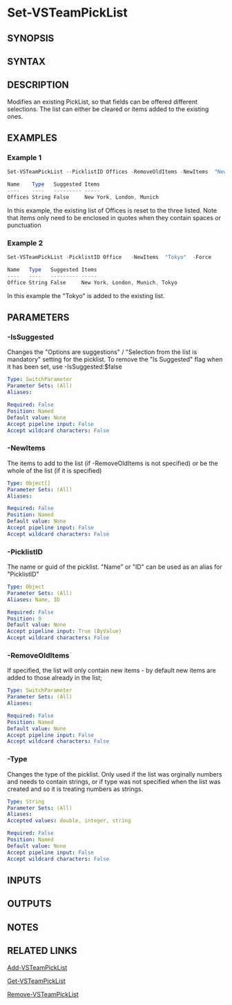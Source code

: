 <!-- #include "./common/header.md" -->

# Set-VSTeamPickList

## SYNOPSIS

<!-- #include "./synopsis/Set-VSTeamPickList.md" -->

## SYNTAX

## DESCRIPTION
Modifies an existing PickList, so that fields can be offered different selections. The list can either be cleared or items added to the existing ones.

## EXAMPLES

### Example 1
```powershell
Set-VSTeamPickList --PicklistID Offices -RemoveOldItems -NewItems  "New York", "London",  "Munich"  -Force

Name    Type   Suggested Items
----    ----   --------- -----
Offices String False     New York, London, Munich

```

In this example, the existing list of Offices is reset to the three listed. Note that items only need to be enclosed in quotes when they contain spaces or punctuation


### Example 2
```powershell
Set-VSTeamPickList -PicklistID Office   -NewItems  "Tokyo"  -Force

Name   Type   Suggested Items
----   ----   --------- -----
Office String False     New York, London, Munich, Tokyo

```

In this example the "Tokyo" is added to the existing list.


## PARAMETERS
<!-- #include "./params/forcegroup.md" -->

### -IsSuggested
Changes the "Options are suggestions" / "Selection from the list is mandatory" setting for the picklist. To remove the "Is Suggested" flag when it has been set, use -IsSuggested:$false

```yaml
Type: SwitchParameter
Parameter Sets: (All)
Aliases:

Required: False
Position: Named
Default value: None
Accept pipeline input: False
Accept wildcard characters: False
```

### -NewItems
The items to add to the list (if -RemoveOldItems is not specified) or be the whole of the list (if it is specified)

```yaml
Type: Object[]
Parameter Sets: (All)
Aliases:

Required: False
Position: Named
Default value: None
Accept pipeline input: False
Accept wildcard characters: False
```

### -PicklistID
The name or guid of the picklist. "Name" or "ID" can be used as an alias for "PicklistID"

```yaml
Type: Object
Parameter Sets: (All)
Aliases: Name, ID

Required: False
Position: 0
Default value: None
Accept pipeline input: True (ByValue)
Accept wildcard characters: False
```

### -RemoveOldItems
If specified, the list will only contain new items - by default new items are added to those already in the list;

```yaml
Type: SwitchParameter
Parameter Sets: (All)
Aliases:

Required: False
Position: Named
Default value: None
Accept pipeline input: False
Accept wildcard characters: False
```

### -Type
Changes the type of the picklist. Only used if the list was orginally numbers and needs to contain strings, or if type was not specified when the list was created and so it is treating numbers as strings.

```yaml
Type: String
Parameter Sets: (All)
Aliases:
Accepted values: double, integer, string

Required: False
Position: Named
Default value: None
Accept pipeline input: False
Accept wildcard characters: False
```

## INPUTS

## OUTPUTS

## NOTES

## RELATED LINKS

[Add-VSTeamPickList](Add-VSTeamPickList.md)

[Get-VSTeamPickList](Get-VSTeamPickList.md)

[Remove-VSTeamPickList](Remove-VSTeamPickList.md)
